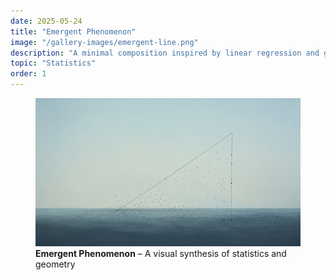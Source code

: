 ```yaml
---
date: 2025-05-24
title: "Emergent Phenomenon"
image: "/gallery-images/emergent-line.png"
description: "A minimal composition inspired by linear regression and geometric emergence."
topic: "Statistics"
order: 1
---
```


<figure>
  <img src="/gallery-images/emergent-line.png" alt="Minimal artwork inspired by statistical emergence and linear regression">
  <figcaption><strong>Emergent Phenomenon</strong> – A visual synthesis of statistics and geometry</figcaption>
</figure>

<script type="application/ld+json">
{
  "@context": "https://schema.org",
  "@type": "ImageObject",
  "contentUrl": "https://www.cesarepeli.com/gallery-images/emergent-line.png",
  "name": "Emergent Phenomenon",
  "description": "A minimal composition inspired by linear regression and geometric emergence.",
  "author": {
    "@type": "Person",
    "name": "Cesare Peli"
  },
  "copyrightHolder": {
    "@type": "Person",
    "name": "Cesare Peli"
  },
  "creator": {
    "@type": "Person",
    "name": "Cesare Peli"
  }
}
</script>
